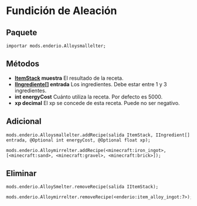 # Fundición de Aleación

## Paquete

`importar mods.enderio.Alloysmallelter;`

## Métodos

- **[ItemStack](/Vanilla/Items/IItemStack/) muestra** El resultado de la receta.
- **[IIngrediente](/Vanilla/Variable_Types/IIngredient/)[] entrada** Los ingredientes. Debe estar entre 1 y 3 ingredientes.
- **int energyCost** Cuánto utiliza la receta. Por defecto es 5000.
- **xp decimal** El xp se concede de esta receta. Puede no ser negativo.

## Adicional

```zenscript
mods.enderio.Alloysmallelter.addRecipe(salida ItemStack, IIngredient[] entrada, @Optional int energyCost, @Optional float xp);

mods.enderio.Alloymirrelter.addRecipe(<minecraft:iron_ingot>, [<minecraft:sand>, <minecraft:gravel>, <minecraft:brick>]);
```

## Eliminar

```zenscript
mods.enderio.AlloySmelter.removeRecipe(salida IItemStack);

mods.enderio.Alloymirrelter.removeRecipe(<enderio:item_alloy_ingot:7>);
```